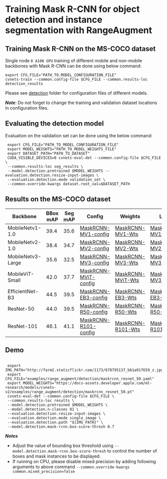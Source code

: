 # Training Mask R-CNN for object detection and instance segmentation with RangeAugment

## Training Mask R-CNN on the MS-COCO dataset

Single node `8 A100 GPU` training of different mobile and non-mobile backbones with Mask R-CNN 
can be done using below command:

``` 
export CFG_FILE="PATH_TO_MODEL_CONFIGURATION_FILE"
cvnets-train --common.config-file $CFG_FILE --common.results-loc detection_results
```

Please see [detection](./detection) folder for configuration files of different models.

***Note***: Do not forget to change the training and validation dataset locations in configuration files.

## Evaluating the detection model

Evaluation on the validation set can be done using the below command:

```
 export CFG_FILE="PATH_TO_MODEL_CONFIGURATION_FILE"
 export MODEL_WEIGHTS="PATH_TO_MODEL_WEIGHTS_FILE"
 export DATASET_PATH="PATH_TO_DATASET"
 CUDA_VISIBLE_DEVICES=0 cvnets-eval-det --common.config-file $CFG_FILE \
 --common.results-loc seg_results \
 --model.detection.pretrained $MODEL_WEIGHTS --evaluation.detection.resize-input-images \
 --evaluation.detection.mode validation_set \
 --common.override-kwargs dataset.root_val=$DATASET_PATH
```

## Results on the MS-COCO dataset

| Backbone             | BBox mAP | Seg mAP | Config                                                         | Weights                                                                                                                         | Logs                                                                                                                   |
|----------------------|----------|---------|----------------------------------------------------------------|------------------------------------------------------------------------------------------------------------------------------------|------------------------------------------------------------------------------------------------------------------------|
| MobileNetv1-1.0      | 39.4     | 35.6    | [MaskRCNN-MV1-config](detection/maskrcnn_mobilenet_v1.yaml)    | [MaskRCNN-MV1-Wts](https://docs-assets.developer.apple.com/ml-research/models/cvnets-v2/examples/range_augment/detection/maskrcnn_mobilenet_v1.pt)    | [MaskRCNN-MV1-Logs](https://docs-assets.developer.apple.com/ml-research/models/cvnets-v2/examples/range_augment/detection/maskrcnn_mobilenet_v1_logs.txt)    |
| MobileNetv2-1.0      | 38.4     | 34.7    | [MaskRCNN-MV2-config](detection/maskrcnn_mobilenet_v2.yaml)    | [MaskRCNN-MV2-Wts](https://docs-assets.developer.apple.com/ml-research/models/cvnets-v2/examples/range_augment/detection/maskrcnn_mobilenet_v2.pt)    | [MaskRCNN-MV2-Logs](https://docs-assets.developer.apple.com/ml-research/models/cvnets-v2/examples/range_augment/detection/maskrcnn_mobilenet_v2_logs.txt)    |
| MobileNetv3-Large    | 35.6     | 32.5    | [MaskRCNN-MV3-config](detection/maskrcnn_mobilenet_v3.yaml)    | [MaskRCNN-MV3-Wts](https://docs-assets.developer.apple.com/ml-research/models/cvnets-v2/examples/range_augment/detection/maskrcnn_mobilenet_v3.pt)    | [MaskRCNN-MV3-Logs](https://docs-assets.developer.apple.com/ml-research/models/cvnets-v2/examples/range_augment/detection/maskrcnn_mobilenet_v3_logs.txt)    |
| MobileViT-Small      | 42.0     | 37.7    | [MaskRCNN-MViT-config](detection/maskrcnn_mobilevit.yaml)      | [MaskRCNN-MViT-Wts](https://docs-assets.developer.apple.com/ml-research/models/cvnets-v2/examples/range_augment/detection/maskrcnn_mobilevit.pt)    | [MaskRCNN-MV3-Logs](https://docs-assets.developer.apple.com/ml-research/models/cvnets-v2/examples/range_augment/detection/maskrcnn_mobilevit_logs.txt)       |
| EfficientNet-B3      | 44.5     | 39.5    | [MaskRCNN-EB3-config](detection/maskrcnn_efficientnet_b3.yaml) | [MaskRCNN-EB3-Wts](https://docs-assets.developer.apple.com/ml-research/models/cvnets-v2/examples/range_augment/detection/maskrcnn_efficientnet_b3.pt) | [MaskRCNN-EB3-Logs](https://docs-assets.developer.apple.com/ml-research/models/cvnets-v2/examples/range_augment/detection/maskrcnn_efficientnet_b3_logs.txt) |
| ResNet-50            | 44.0     | 39.5    | [MaskRCNN-R50-config](detection/maskrcnn_resnet_50.yaml)       | [MaskRCNN-R50-Wts](https://docs-assets.developer.apple.com/ml-research/models/cvnets-v2/examples/range_augment/detection/maskrcnn_resnet_50.pt)  | [MaskRCNN-R50-Logs](https://docs-assets.developer.apple.com/ml-research/models/cvnets-v2/examples/range_augment/detection/maskrcnn_resnet_50_logs.txt)       |
| ResNet-101           | 46.1     | 41.1    | [MaskRCNN-R101-config](detection/maskrcnn_resnet_101.yaml)     | [MaskRCNN-R101-Wts](https://docs-assets.developer.apple.com/ml-research/models/cvnets-v2/examples/range_augment/detection/maskrcnn_resnet_101.pt)     | [MaskRCNN-R101-Logs](https://docs-assets.developer.apple.com/ml-research/models/cvnets-v2/examples/range_augment/detection/maskrcnn_resnet_101_logs.txt)     |


## Demo

```shell

 export IMG_PATH="http://farm2.staticflickr.com/1173/678795137_bb1a91f659_z.jpg"
 export CFG_FILE="examples/range_augment/detection/maskrcnn_resnet_50.yaml"
 export MODEL_WEIGHTS="https://docs-assets.developer.apple.com/ml-research/models/cvnets-v2/examples/range_augment/detection/maskrcnn_resnet_50.pt"
 cvnets-eval-det --common.config-file $CFG_FILE \
 --common.results-loc results \
 --model.detection.pretrained $MODEL_WEIGHTS \
 --model.detection.n-classes 81 \
 --evaluation.detection.resize-input-images \
 --evaluation.detection.mode single_image \
 --evaluation.detection.path "${IMG_PATH}" \
 --model.detection.mask-rcnn.box-score-thresh 0.7
```

***Notes***
   * Adjust the value of bounding box threshold using `--model.detection.mask-rcnn.box-score-thresh` to control the number of boxes and mask instances to be displayed. 
   * If running on CPU, please disable mixed precision by adding following arguments to above command `--common.override-kwargs common.mixed_precision=false`
